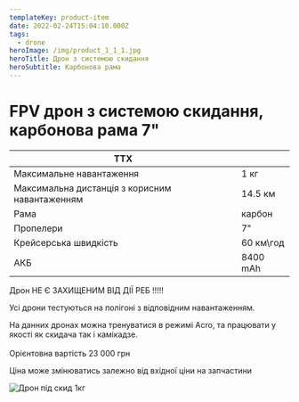 ```yaml
---
templateKey: product-item
date: 2022-02-24T15:04:10.000Z
tags:
  - drone
heroImage: /img/product_1_1_1.jpg
heroTitle: Дрон з системою скидання
heroSubtitle: Карбонова рама
---
```

# FPV дрон з системою скидання, карбонова рама 7"

| ТТХ                                            |           |
| ---------------------------------------------- | --------- |
| Максимальне навантаження                       | 1 кг      |
| Максимальна дистанція з корисним навантаженням | 14.5 км   |
| Р﻿ама                                           | карбон    |
| Пропелери                                      | 7"        |
| Крейсерська швидкість                          | 60 км\год |
| АКБ                                            | 8400 mAh  |

Дрон НЕ Є ЗАХИЩЕНИМ ВІД ДІЇ РЕБ !!!!!

Усі дрони тестуються на полігоні з відповідним навантаженням.

На данних дронах можна тренуватися в режимі Acro, та працювати у якості як скидача так і камікадзе.\
\
Орієнтовна вартість 23 000 грн

Ціна може змінюватись залежно від вхідної ціни на запчастини

![Дрон під скид 1кг](/img/product_1_1_1.jpg)